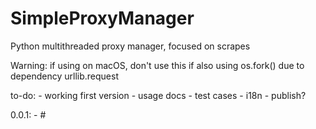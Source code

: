 # SimpleProxyManager
Python multithreaded proxy manager, focused on scrapes

Warning: if using on macOS, don't use this if also using os.fork() due to dependency urllib.request

to-do:
    - working first version
    - usage docs
    - test cases
    - i18n
    - publish?

0.0.1:
    - #